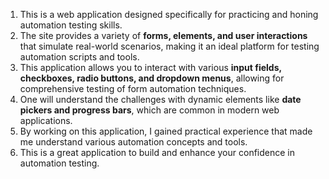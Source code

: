 1. This is a web application designed specifically for practicing and honing automation testing skills. </br>
2. The site provides a variety of **forms, elements, and user interactions** that simulate real-world scenarios, making it an ideal platform for testing automation scripts and tools.
3. This application allows you to interact with various **input fields, checkboxes, radio buttons, and dropdown menus**, allowing for comprehensive testing of form automation techniques.
4. One will understand the challenges with dynamic elements like **date pickers and progress bars**, which are common in modern web applications.
5. By working on this application, I gained practical experience that made me understand various automation concepts and tools.
6. This is a great application to build and enhance your confidence in automation testing.
